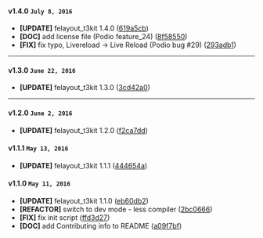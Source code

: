 
#### v1.4.0 `July 8, 2016`
- **[UPDATE]** felayout_t3kit 1.4.0 ([619a5cb](https://github.com/t3kit/theme_t3kit_customizer/commit/619a5cb))
- **[DOC]** add license file (Podio feature_24) ([8f58550](https://github.com/t3kit/theme_t3kit_customizer/commit/8f58550))
- **[FIX]** fix typo, Livereload -> Live Reload (Podio bug #29) ([293adb1](https://github.com/t3kit/theme_t3kit_customizer/commit/293adb1))

***

#### v1.3.0 `June 22, 2016`
- **[UPDATE]** felayout_t3kit 1.3.0 ([3cd42a0](https://github.com/t3kit/theme_t3kit_customizer/commit/3cd42a0))

***
#### v1.2.0 `June 2, 2016`
- **[UPDATE]** felayout_t3kit 1.2.0 ([f2ca7dd](https://github.com/t3kit/theme_t3kit_customizer/commit/f2ca7dd))

#### v1.1.1 `May 13, 2016`
- **[UPDATE]** felayout_t3kit 1.1.1 ([444654a](https://github.com/t3kit/theme_t3kit_customizer/commit/444654a))

#### v1.1.0 `May 11, 2016`
- **[UPDATE]** felayout_t3kit 1.1.0 ([eb60db2](https://github.com/t3kit/theme_t3kit_customizer/commit/eb60db2))
- **[REFACTOR]** switch to dev mode - less compiler ([2bc0666](https://github.com/t3kit/theme_t3kit_customizer/commit/2bc0666))
- **[FIX]** fix init script ([ffd3d27](https://github.com/t3kit/theme_t3kit_customizer/commit/ffd3d27))
- **[DOC]** add Contributing info to README ([a09f7bf](https://github.com/t3kit/theme_t3kit_customizer/commit/a09f7bf))

